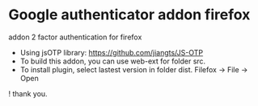 # Google authenticator addon firefox

addon 2 factor authentication for firefox

- Using jsOTP library: https://github.com/jiangts/JS-OTP
- To build this addon, you can use web-ext for folder src.
- To install plugin, select lastest version in folder dist. Filefox -> File -> Open

! thank you.

